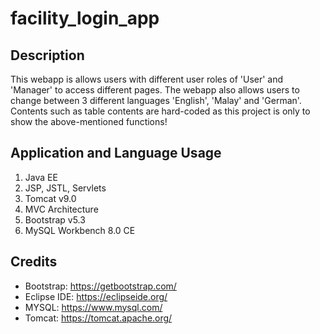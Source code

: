 # facility_login_app

## Description
This webapp is allows users with different user roles of 'User' and 'Manager' to access different pages. The webapp also allows users to change between 3 different languages 'English', 'Malay' and 'German'.
Contents such as table contents are hard-coded as this project is only to show the above-mentioned functions!

## Application and Language Usage
1. Java EE
2. JSP, JSTL, Servlets
3. Tomcat v9.0
4. MVC Architecture
5. Bootstrap v5.3
6. MySQL Workbench 8.0 CE

## Credits
- Bootstrap: https://getbootstrap.com/
- Eclipse IDE: https://eclipseide.org/
- MYSQL: https://www.mysql.com/
- Tomcat: https://tomcat.apache.org/
